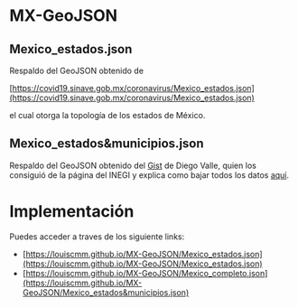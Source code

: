 # MX-GeoJSON
## Mexico_estados.json
Respaldo del GeoJSON obtenido de 

  [https://covid19.sinave.gob.mx/coronavirus/Mexico_estados.json](https://covid19.sinave.gob.mx/coronavirus/Mexico_estados.json)
  
el cual otorga la topología de los estados de México.

## Mexico_estados&municipios.json
Respaldo del GeoJSON obtenido del [Gist](https://gist.github.com/diegovalle/5129746) de Diego Valle, quien los consiguió de la página del INEGI y explica como bajar todos los datos [aquí](https://blog.diegovalle.net/2013/06/shapefiles-of-mexico-agebs-manzanas-etc.html). 

  
# Implementación
Puedes acceder a traves de los siguiente links:

* [https://louiscmm.github.io/MX-GeoJSON/Mexico_estados.json](https://louiscmm.github.io/MX-GeoJSON/Mexico_estados.json)
* [https://louiscmm.github.io/MX-GeoJSON/Mexico_completo.json](https://louiscmm.github.io/MX-GeoJSON/Mexico_estados&municipios.json)
